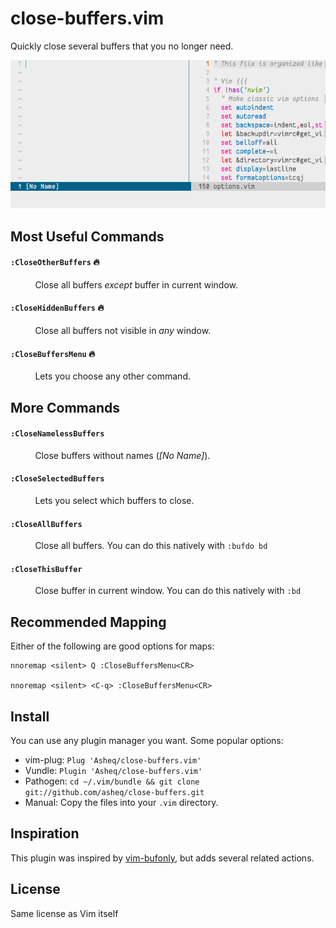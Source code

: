# close-buffers.vim

Quickly close several buffers that you no longer need.

![demo](https://raw.githubusercontent.com/Asheq/close-buffers.vim/master/img/demo-speed.gif)

## Most Useful Commands

#### `:CloseOtherBuffers` :fire:
&nbsp; &nbsp; &nbsp; &nbsp; &nbsp; Close all buffers *except* buffer in current window.
#### `:CloseHiddenBuffers` :fire:
&nbsp; &nbsp; &nbsp; &nbsp; &nbsp; Close all buffers not visible in *any* window.

#### `:CloseBuffersMenu` :fire:
&nbsp; &nbsp; &nbsp; &nbsp; &nbsp; Lets you choose any other command.

## More Commands

#### `:CloseNamelessBuffers`
&nbsp; &nbsp; &nbsp; &nbsp; &nbsp; Close buffers without names (*[No Name]*).
    
#### `:CloseSelectedBuffers`
&nbsp; &nbsp; &nbsp; &nbsp; &nbsp; Lets you select which buffers to close.

#### `:CloseAllBuffers`
&nbsp; &nbsp; &nbsp; &nbsp; &nbsp; Close all buffers. You can do this natively with `:bufdo bd`

#### `:CloseThisBuffer`
&nbsp; &nbsp; &nbsp; &nbsp; &nbsp; Close buffer in current window. You can do this natively with `:bd`

## Recommended Mapping

Either of the following are good options for maps:

    nnoremap <silent> Q :CloseBuffersMenu<CR>
    
    nnoremap <silent> <C-q> :CloseBuffersMenu<CR>
    
## Install
You can use any plugin manager you want. Some popular options:

- vim-plug: `Plug 'Asheq/close-buffers.vim'`
- Vundle: `Plugin 'Asheq/close-buffers.vim'`
- Pathogen: `cd ~/.vim/bundle && git clone git://github.com/asheq/close-buffers.git`
- Manual: Copy the files into your `.vim` directory.

## Inspiration
This plugin was inspired by [vim-bufonly](https://github.com/schickling/vim-bufonly), but adds
several related actions.

## License
Same license as Vim itself

